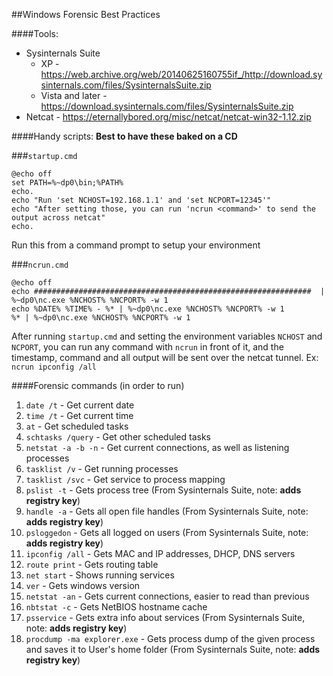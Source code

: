##Windows Forensic Best Practices

####Tools:
* Sysinternals Suite 
	* XP - https://web.archive.org/web/20140625160755if_/http://download.sysinternals.com/files/SysinternalsSuite.zip
	* Vista and later - https://download.sysinternals.com/files/SysinternalsSuite.zip
* Netcat - https://eternallybored.org/misc/netcat/netcat-win32-1.12.zip


####Handy scripts:
**Best to have these baked on a CD**

###`startup.cmd`

```batch
@echo off
set PATH=%~dp0\bin;%PATH%
echo.
echo "Run 'set NCHOST=192.168.1.1' and 'set NCPORT=12345'"
echo "After setting those, you can run 'ncrun <command>' to send the output across netcat"
echo.
```
Run this from a command prompt to setup your environment

###`ncrun.cmd`

```batch
@echo off
echo ##############################################################  | %~dp0\nc.exe %NCHOST% %NCPORT% -w 1
echo %DATE% %TIME% - %* | %~dp0\nc.exe %NCHOST% %NCPORT% -w 1
%* | %~dp0\nc.exe %NCHOST% %NCPORT% -w 1
```
After running `startup.cmd` and setting the environment variables `NCHOST` and `NCPORT`, you can run any command with `ncrun` in front of it, and the timestamp, command and all output will be sent over the netcat tunnel. Ex: `ncrun ipconfig /all`


####Forensic commands (in order to run)
1. `date /t` - Get current date
2. `time /t` - Get current time
3. `at` - Get scheduled tasks
4. `schtasks /query` - Get other scheduled tasks
5. `netstat -a -b -n` - Get current connections, as well as listening processes
6. `tasklist /v` - Get running processes
7. `tasklist /svc` - Get service to process mapping
8. `pslist -t` - Gets process tree (From Sysinternals Suite, note: **adds registry key**)
9. `handle -a` - Gets all open file handles (From Sysinternals Suite, note: **adds registry key**)
10. `psloggedon` - Gets all logged on users (From Sysinternals Suite, note: **adds registry key**)
11. `ipconfig /all` - Gets MAC and IP addresses, DHCP, DNS servers
12. `route print` - Gets routing table
13. `net start` - Shows running services
14. `ver` - Gets windows version
15. `netstat -an` - Gets current connections, easier to read than previous
16. `nbtstat -c` - Gets NetBIOS hostname cache
17. `psservice` - Gets extra info about services (From Sysinternals Suite, note: **adds registry key**)
18. `procdump -ma explorer.exe` - Gets process dump of the given process and saves it to User's home folder (From Sysinternals Suite, note: **adds registry key**)
